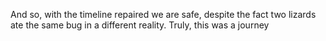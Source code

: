And so, with the timeline repaired we are safe, despite the fact two lizards ate the same bug in a different reality. Truly, this was a journey